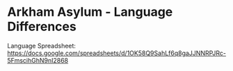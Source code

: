 # Arkham Asylum - Language Differences

Language Spreadsheet: https://docs.google.com/spreadsheets/d/1OK58Q9SahLf6q8gaJJNNRPJRc-5FmscihGhN9nI2868